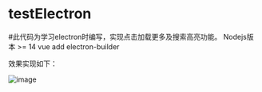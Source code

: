 # testElectron
#此代码为学习electron时编写，实现点击加载更多及搜索高亮功能。
Nodejs版本 >= 14
vue add electron-builder

效果实现如下：

![image](https://user-images.githubusercontent.com/98251282/155883270-e0806173-9fc2-4859-a535-3776e8423dbd.png)
